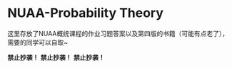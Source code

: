 # NUAA-Probability Theory

这里存放了NUAA概统课程的作业习题答案以及第四版的书籍（可能有点老了），需要的同学可以自取~

**禁止抄袭！**
**禁止抄袭！**
**禁止抄袭！**
